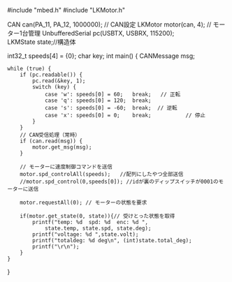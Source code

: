#include "mbed.h"
#include "LKMotor.h"

CAN can(PA_11, PA_12, 1000000);       // CAN設定
LKMotor motor(can, 4);                // モーター1台管理
UnbufferedSerial pc(USBTX, USBRX, 115200);  
LKMState state;//構造体

int32_t speeds[4] = {0};
char key;
int main() {
    CANMessage msg;

    while (true) {
        if (pc.readable()) {
            pc.read(&key, 1);
            switch (key) {
                case 'w': speeds[0] = 60;   break;   // 正転
                case 'q': speeds[0] = 120;  break;  
                case 's': speeds[0] = -60;  break;  // 逆転
                case 'x': speeds[0] = 0;    break;           // 停止
            }
        }
        // CAN受信処理（常時）
        if (can.read(msg)) {
            motor.get_msg(msg);
        }
        
        // モーターに速度制御コマンドを送信
        motor.spd_controlAll(speeds);   //配列にしたやつ全部送信
        //motor.spd_control(0,speeds[0]); //idが裏のディップスイッチが0001のモーターに送信

        motor.requestAll(0); // モーターの状態を要求

        if(motor.get_state(0, state)){// 受けとった状態を取得
            printf("temp: %d  spd: %d  enc: %d ",
                state.temp, state.spd, state.deg);
            printf("voltage: %d ",state.volt);
            printf("totaldeg: %d deg\n", (int)state.total_deg);
            printf("\r\n");
        }
    }
}
